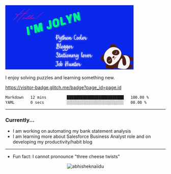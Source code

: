 <img src="banner.png" alt="Banner" width="80%">

I enjoy solving puzzles and learning something new. 

https://visitor-badge.glitch.me/badge?page_id=page.id

<!--START_SECTION:waka-->

```text
Markdown   12 mins         █████████████████████████   100.00 %
YAML       0 secs          ░░░░░░░░░░░░░░░░░░░░░░░░░   00.00 %
```

<!--END_SECTION:waka-->

---

### Currently...

- I am  working on automating my bank statement analysis
- I am learning more about Salesforce Business Analyst role and on developing my productivity/habit blog

---

- Fun fact: I cannot pronounce "three cheese twists"


<p align="center"> <img src="https://github-readme-stats.vercel.app/api?username=jolynt24&show_icons=true&theme=gotham" alt="abhisheknaiidu" />

